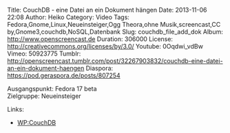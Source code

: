 Title: CouchDB - eine Datei an ein Dokument hängen
Date: 2013-11-06 22:08
Author: Heiko
Category: Video
Tags: Fedora,Gnome,Linux,Neueinsteiger,Ogg Theora,ohne Musik,screencast,CC by,Gnome3,couchdb,NoSQL,Datenbank
Slug: couchdb_file_add_dok
Album: http://www.openscreencast.de
Duration: 306000
License: http://creativecommons.org/licenses/by/3.0/
Youtube: 0Oqdwi_vdBw
Vimeo: 50923775
Tumblr: http://openscreencast.tumblr.com/post/32267903832/couchdb-eine-datei-an-ein-dokument-haengen
Diaspora: https://pod.geraspora.de/posts/807254

Ausgangspunkt: Fedora 17 beta  
Zielgruppe: Neueinsteiger  

Links:

  * [WP:CouchDB](https://de.wikipedia.org/wiki/CouchDB "Link zu WP:couchdb" )

